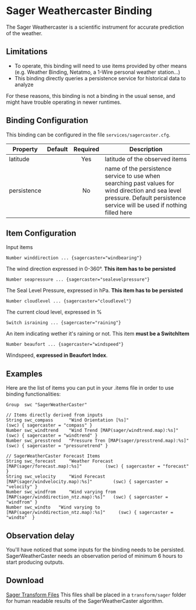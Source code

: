 # Sager Weathercaster Binding

The Sager Weathercaster is a scientific instrument for accurate prediction of the weather.

## Limitations

* To operate, this binding will need to use items provided by other means (e.g. Weather Binding, Netatmo, a 1-Wire personal weather station...)
* This binding directly queries a persistence service for historical data to analyze

For these reasons, this binding is not a binding in the usual sense, and might have trouble operating in newer runtimes.

## Binding Configuration

This binding can be configured in the file `services/sagercaster.cfg`.

| Property | Default | Required | Description |
|----------|---------|:--------:|-------------|
| latitude |         |    Yes   | latitude of the observed items |
| persistence |      |    No    | name of the persistence service to use when searching past values for wind direction and sea level pressure. Default persistence service will be used if nothing filled here |

## Item Configuration

Input items

```
Number winddirection ... {sagercaster="windbearing"}
```

The wind direction expressed in 0-360°. **This item has to be persisted** 

```
Number seapressure ... {sagercaster="sealevelpressure"}
```

The Seal Level Pressure, expressed in hPa. **This item has to be persisted**

```
Number cloudlevel ... {sagercaster="cloudlevel"}
```

The current cloud level, expressed in %

```
Switch israining ... {sagercaster="raining"}
```

An item indicating wether it's raining or not. This item **must be a SwitchItem** 

```
Number beaufort ... {sagercaster="windspeed"}
```

Windspeed, **expressed in Beaufort Index**.

## Examples

Here are the list of items you can put in your .items file in order to use binding functionalities:

```
Group  swc "SagerWeatherCaster"

// Items directly derived from inputs
String swc_compass 		"Wind Orientation [%s]" 								(swc) { sagercaster = "compass" }
Number swc_windtrend 	"Wind Trend [MAP(sager/windtrend.map):%s]" 				(swc) { sagercaster = "windtrend" }
Number swc_presstrend 	"Pressure Tren [MAP(sager/presstrend.map):%s]" 			(swc) { sagercaster = "pressuretrend" }

// SagerWeatherCaster Forecast Items
String swc_forecast 	"Weather Forecast [MAP(sager/forecast.map):%s]" 		(swc) { sagercaster = "forecast" }
String swc_velocity 	"Wind Forecast [MAP(sager/windvelocity.map):%s]" 		(swc) { sagercaster = "velocity" }
Number swc_windfrom 	"Wind varying from [MAP(sager/winddirection_ntz.map):%s]" 	(swc) { sagercaster = "windfrom" }
Number swc_windto 	"Wind varying to [MAP(sager/winddirection_ntz.map):%s]" 	(swc) { sagercaster = "windto" 	}
```

## Observation delay

You'll have noticed that some inputs for the binding needs to be persisted. SagerWeatherCaster needs an observation period of minimum 6 hours to start producing outputs.

## Download

[Sager Transform Files](https://www.dropbox.com/s/6n16x15t3fisbmq/sager.zip?dl=0) This files shall be placed in a `transform/sager` folder for human readable results of the SagerWeatherCaster algorithm.

